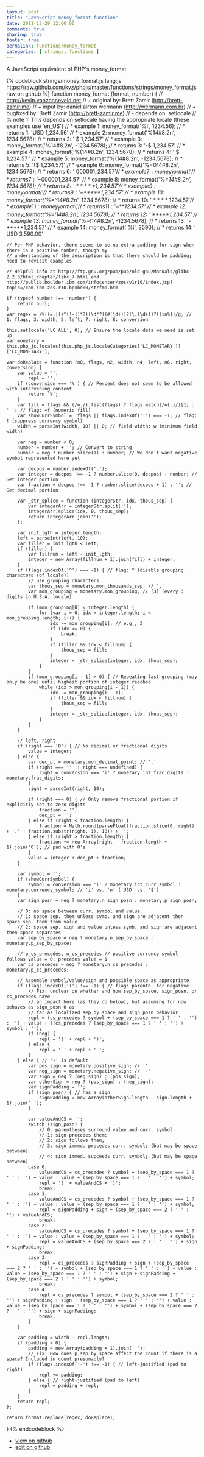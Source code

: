 ```yaml
---
layout: post
title: "JavaScript money_format function"
date: 2011-12-29 12:00:00
comments: true
sharing: true
footer: true
permalink: functions/money_format
categories: [ strings, functions ]
---
```

A JavaScript equivalent of PHP's money_format
<!-- more -->
{% codeblock strings/money_format.js lang:js https://raw.github.com/kvz/phpjs/master/functions/strings/money_format.js raw on github %}
function money_format (format, number) {
    // http://kevin.vanzonneveld.net
    // +   original by: Brett Zamir (http://brett-zamir.me)
    // +   input by: daniel airton wermann (http://wermann.com.br)
    // +   bugfixed by: Brett Zamir (http://brett-zamir.me)
    // -    depends on: setlocale
    // %          note 1: This depends on setlocale having the appropriate locale (these examples use 'en_US')
    // *     example 1: money_format('%i', 1234.56);
    // *     returns 1: 'USD 1,234.56'
    // *     example 2: money_format('%14#8.2n', 1234.5678);
    // *     returns 2: ' $     1,234.57'
    // *     example 3: money_format('%14#8.2n', -1234.5678);
    // *     returns 3: '-$     1,234.57'
    // *     example 4: money_format('%(14#8.2n', 1234.5678);
    // *     returns 4: ' $     1,234.57 '
    // *     example 5: money_format('%(14#8.2n', -1234.5678);
    // *     returns 5: '($     1,234.57)'
    // *     example 6: money_format('%=014#8.2n', 1234.5678);
    // *     returns 6: ' $000001,234.57'
    // *     example 7: money_format('%=014#8.2n', -1234.5678);
    // *     returns 7: '-$000001,234.57'
    // *     example 8: money_format('%=*14#8.2n', 1234.5678);
    // *     returns 8: ' $*****1,234.57'
    // *     example 9: money_format('%=*14#8.2n', -1234.5678);
    // *     returns 9: '-$*****1,234.57'
    // *     example 10: money_format('%=*^14#8.2n', 1234.5678);
    // *     returns 10: '  $****1234.57'
    // *     example 11: money_format('%=*^14#8.2n', -1234.5678);
    // *     returns 11: ' -$****1234.57'
    // *     example 12: money_format('%=*!14#8.2n', 1234.5678);
    // *     returns 12: ' *****1,234.57'
    // *     example 13: money_format('%=*!14#8.2n', -1234.5678);
    // *     returns 13: '-*****1,234.57'
    // *     example 14: money_format('%i', 3590);
    // *     returns 14: ' USD 3,590.00'

    // Per PHP behavior, there seems to be no extra padding for sign when there is a positive number, though my
    // understanding of the description is that there should be padding; need to revisit examples

    // Helpful info at http://ftp.gnu.org/pub/pub/old-gnu/Manuals/glibc-2.2.3/html_chapter/libc_7.html and http://publib.boulder.ibm.com/infocenter/zos/v1r10/index.jsp?topic=/com.ibm.zos.r10.bpxbd00/strfmp.htm

    if (typeof number !== 'number') {
        return null;
    }
    var regex = /%((=.|[+^(!-])*?)(\d*?)(#(\d+))?(\.(\d+))?([in%])/g; // 1: flags, 3: width, 5: left, 7: right, 8: conversion

    this.setlocale('LC_ALL', 0); // Ensure the locale data we need is set up
    var monetary = this.php_js.locales[this.php_js.localeCategories['LC_MONETARY']]['LC_MONETARY'];

    var doReplace = function (n0, flags, n2, width, n4, left, n6, right, conversion) {
        var value = '',
            repl = '';
        if (conversion === '%') { // Percent does not seem to be allowed with intervening content
            return '%';
        }
        var fill = flags && (/=./).test(flags) ? flags.match(/=(.)/)[1] : ' '; // flag: =f (numeric fill)
        var showCurrSymbol = !flags || flags.indexOf('!') === -1; // flag: ! (suppress currency symbol)
        width = parseInt(width, 10) || 0; // field width: w (minimum field width)

        var neg = number < 0;
        number = number + ''; // Convert to string
        number = neg ? number.slice(1) : number; // We don't want negative symbol represented here yet

        var decpos = number.indexOf('.');
        var integer = decpos !== -1 ? number.slice(0, decpos) : number; // Get integer portion
        var fraction = decpos !== -1 ? number.slice(decpos + 1) : ''; // Get decimal portion

        var _str_splice = function (integerStr, idx, thous_sep) {
            var integerArr = integerStr.split('');
            integerArr.splice(idx, 0, thous_sep);
            return integerArr.join('');
        };

        var init_lgth = integer.length;
        left = parseInt(left, 10);
        var filler = init_lgth < left;
        if (filler) {
            var fillnum = left - init_lgth;
            integer = new Array(fillnum + 1).join(fill) + integer;
        }
        if (flags.indexOf('^') === -1) { // flag: ^ (disable grouping characters (of locale))
            // use grouping characters
            var thous_sep = monetary.mon_thousands_sep; // ','
            var mon_grouping = monetary.mon_grouping; // [3] (every 3 digits in U.S.A. locale)

            if (mon_grouping[0] < integer.length) {
                for (var i = 0, idx = integer.length; i < mon_grouping.length; i++) {
                    idx -= mon_grouping[i]; // e.g., 3
                    if (idx <= 0) {
                        break;
                    }
                    if (filler && idx < fillnum) {
                        thous_sep = fill;
                    }
                    integer = _str_splice(integer, idx, thous_sep);
                }
            }
            if (mon_grouping[i - 1] > 0) { // Repeating last grouping (may only be one) until highest portion of integer reached
                while (idx > mon_grouping[i - 1]) {
                    idx -= mon_grouping[i - 1];
                    if (filler && idx < fillnum) {
                        thous_sep = fill;
                    }
                    integer = _str_splice(integer, idx, thous_sep);
                }
            }
        }

        // left, right
        if (right === '0') { // No decimal or fractional digits
            value = integer;
        } else {
            var dec_pt = monetary.mon_decimal_point; // '.'
            if (right === '' || right === undefined) {
                right = conversion === 'i' ? monetary.int_frac_digits : monetary.frac_digits;
            }
            right = parseInt(right, 10);

            if (right === 0) { // Only remove fractional portion if explicitly set to zero digits
                fraction = '';
                dec_pt = '';
            } else if (right < fraction.length) {
                fraction = Math.round(parseFloat(fraction.slice(0, right) + '.' + fraction.substr(right, 1), 10)) + '';
            } else if (right > fraction.length) {
                fraction += new Array(right - fraction.length + 1).join('0'); // pad with 0's
            }
            value = integer + dec_pt + fraction;
        }

        var symbol = '';
        if (showCurrSymbol) {
            symbol = conversion === 'i' ? monetary.int_curr_symbol : monetary.currency_symbol; // 'i' vs. 'n' ('USD' vs. '$')
        }
        var sign_posn = neg ? monetary.n_sign_posn : monetary.p_sign_posn;

        // 0: no space between curr. symbol and value
        // 1: space sep. them unless symb. and sign are adjacent then space sep. them from value
        // 2: space sep. sign and value unless symb. and sign are adjacent then space separates
        var sep_by_space = neg ? monetary.n_sep_by_space : monetary.p_sep_by_space;

        // p_cs_precedes, n_cs_precedes // positive currency symbol follows value = 0; precedes value = 1
        var cs_precedes = neg ? monetary.n_cs_precedes : monetary.p_cs_precedes;

        // Assemble symbol/value/sign and possible space as appropriate
        if (flags.indexOf('(') !== -1) { // flag: parenth. for negative
            // Fix: unclear on whether and how sep_by_space, sign_posn, or cs_precedes have
            // an impact here (as they do below), but assuming for now behaves as sign_posn 0 as
            // far as localized sep_by_space and sign_posn behavior
            repl = (cs_precedes ? symbol + (sep_by_space === 1 ? ' ' : '') : '') + value + (!cs_precedes ? (sep_by_space === 1 ? ' ' : '') + symbol : '');
            if (neg) {
                repl = '(' + repl + ')';
            } else {
                repl = ' ' + repl + ' ';
            }
        } else { // '+' is default
            var pos_sign = monetary.positive_sign; // ''
            var neg_sign = monetary.negative_sign; // '-'
            var sign = neg ? (neg_sign) : (pos_sign);
            var otherSign = neg ? (pos_sign) : (neg_sign);
            var signPadding = '';
            if (sign_posn) { // has a sign
                signPadding = new Array(otherSign.length - sign.length + 1).join(' ');
            }

            var valueAndCS = '';
            switch (sign_posn) {
                // 0: parentheses surround value and curr. symbol;
                // 1: sign precedes them;
                // 2: sign follows them;
                // 3: sign immed. precedes curr. symbol; (but may be space between)
                // 4: sign immed. succeeds curr. symbol; (but may be space between)
            case 0:
                valueAndCS = cs_precedes ? symbol + (sep_by_space === 1 ? ' ' : '') + value : value + (sep_by_space === 1 ? ' ' : '') + symbol;
                repl = '(' + valueAndCS + ')';
                break;
            case 1:
                valueAndCS = cs_precedes ? symbol + (sep_by_space === 1 ? ' ' : '') + value : value + (sep_by_space === 1 ? ' ' : '') + symbol;
                repl = signPadding + sign + (sep_by_space === 2 ? ' ' : '') + valueAndCS;
                break;
            case 2:
                valueAndCS = cs_precedes ? symbol + (sep_by_space === 1 ? ' ' : '') + value : value + (sep_by_space === 1 ? ' ' : '') + symbol;
                repl = valueAndCS + (sep_by_space === 2 ? ' ' : '') + sign + signPadding;
                break;
            case 3:
                repl = cs_precedes ? signPadding + sign + (sep_by_space === 2 ? ' ' : '') + symbol + (sep_by_space === 1 ? ' ' : '') + value : value + (sep_by_space === 1 ? ' ' : '') + sign + signPadding + (sep_by_space === 2 ? ' ' : '') + symbol;
                break;
            case 4:
                repl = cs_precedes ? symbol + (sep_by_space === 2 ? ' ' : '') + signPadding + sign + (sep_by_space === 1 ? ' ' : '') + value : value + (sep_by_space === 1 ? ' ' : '') + symbol + (sep_by_space === 2 ? ' ' : '') + sign + signPadding;
                break;
            }
        }

        var padding = width - repl.length;
        if (padding > 0) {
            padding = new Array(padding + 1).join(' ');
            // Fix: How does p_sep_by_space affect the count if there is a space? Included in count presumably?
            if (flags.indexOf('-') !== -1) { // left-justified (pad to right)
                repl += padding;
            } else { // right-justified (pad to left)
                repl = padding + repl;
            }
        }
        return repl;
    };

    return format.replace(regex, doReplace);
}
{% endcodeblock %}
<ul>
 <li><a href="https://github.com/kvz/phpjs/blob/master/functions/strings/money_format.js">view on github</a></li>
 <li><a href="https://github.com/kvz/phpjs/edit/master/functions/strings/money_format.js">edit on github</a></li>
</ul>

